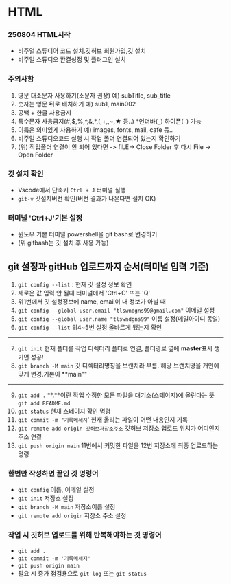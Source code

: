 # HTML
### 250804 HTML시작
* 비주얼 스튜디어 코드 설치.깃허브 회원가입,깃 설치
* 비주얼 스튜디오 환결성정 및 플러그인 설치
### 주의사항
1. 영문 대소문자 사용하기(소문자 권장) 예) subTitle, sub_title
2. 숫자는 영문 뒤로 배치하기 예) sub1, main002
3. 공백 + 한글 사용금지
4. 특수문자 사용금지(#,$,%,^,&,*,(,+,\,~,★ 등..) *언더바(`_`) 하이픈(`-`) 가능
5. 이름은 의미있게 사용하기 예) images, fonts, mail, cafe 등..
6. 비주얼 스튜디오코드 실행 시 작업 폴더 연결되어 있는지 확인하기
7. (위) 작업폴더 연결이 안 되어 있다면 -> fiLE-> Close Folder 후 다시 File -> Open Folder
### 깃 설치 확인
* Vscode에서 단축키 `Ctrl + J` 터미널 실행
* `git-v` 깃설치버전 확인(버전 결과가 나온다면 설치 OK)
### 터미널 'Ctrl+J'기본 설정
* 윈도우 기본 터미널 powershell을 git bash로 변경하기
* (위 gitbash는 깃 설치 후 사용 가능)
## git 설정과 gitHub 업로드까지 순서(터미널 입력 기준)
1. `git config --list` : 현재 깃 설정 정보 확인
2. 새로운 값 입력 안 될때 터미널에서 'Ctrl+C' 또는 'Q'
3. 위1번에서 깃 설정정보에 name, email이 내 정보가 아닐 때 
4. `git config --global user.email "tlswndgns99@gmail.com"` 이메일 설정
5. `git config --global user.name "tlswndgns99"` 이름 설정(메일아이디 동일)
6. `git config --list` 위4~5번 설정 올바르게 됐는지 확인
---
7. `git init` 현재 폴더를 작업 디렉터리 폴더로 연결, 폴더경로 옆에 **master**표시 생기면 성공!
8. `git branch -M main` 깃 디렉터리명칭을 브랜치라 부름. 해당 브랜치명을 개인에 맞게 변경.기본이 **main""
---
9. `git add .` **.**이란 작업 수정한 모든 파일을 대기소(스테이지)에 올린다는 뜻 `git add README.md`
10. `git status` 현재 스테이지 확인 명령
11. `git commit -m "기록메세지`' 현재 올리는 파일이 어떤 내용인지 기록
12. `git remote add origin 깃허브저장소주소` 깃허브 저장소 업로드 위치가 어디인지 주소 연결
13. `git push origin main` 11번에서 커밋한 파일을 12번 저장소에 최종 업로드하는 명령
### 한번만 작성하면 끝인 깃 명령어
* `git config` 이름, 이메일 설정
* `git init` 저장소 설정
* `git branch -M main` 저장소이름 설정
* `git remote add origin` 저장소 주소 설정
### 작업 시 깃허브 업로드를 위해 반복해야하는 깃 명령어
* `git add .`
* `git commit -m '기록메세지'`
* `git push origin main`
* 필요 시 중가 점검용으로 `git log` 또는 `git status`
